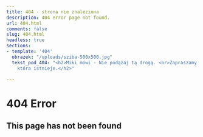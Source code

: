 ```yaml
---
title: 404 - strona nie znaleziona
description: 404 error page not found.
url: 404.html
comments: false
slug: 404.html
headless: true
sections:
- template: '404'
  obrazek: "/uploads/sziba-500x500.jpg"
  tekst_pod_404: "<h2>Miki mówi - Nie podążaj tą drogą. <br>Zapraszamy na stronę główną,
    która istnieje.</h2>"

---
```

# 404 Error

## This page has not been found